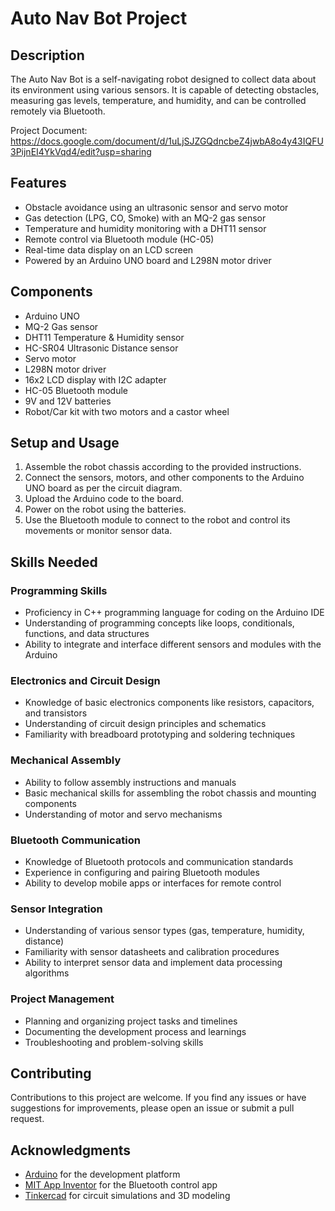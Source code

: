 # Auto Nav Bot Project

## Description

The Auto Nav Bot is a self-navigating robot designed to collect data about its environment using various sensors. It is capable of detecting obstacles, measuring gas levels, temperature, and humidity, and can be controlled remotely via Bluetooth.

Project Document: https://docs.google.com/document/d/1uLjSJZGQdncbeZ4jwbA8o4y43IQFU3PijnEI4YkVqd4/edit?usp=sharing 

## Features

- Obstacle avoidance using an ultrasonic sensor and servo motor
- Gas detection (LPG, CO, Smoke) with an MQ-2 gas sensor
- Temperature and humidity monitoring with a DHT11 sensor
- Remote control via Bluetooth module (HC-05)
- Real-time data display on an LCD screen
- Powered by an Arduino UNO board and L298N motor driver

## Components

- Arduino UNO
- MQ-2 Gas sensor
- DHT11 Temperature & Humidity sensor
- HC-SR04 Ultrasonic Distance sensor
- Servo motor
- L298N motor driver
- 16x2 LCD display with I2C adapter
- HC-05 Bluetooth module
- 9V and 12V batteries
- Robot/Car kit with two motors and a castor wheel

## Setup and Usage

1. Assemble the robot chassis according to the provided instructions.
2. Connect the sensors, motors, and other components to the Arduino UNO board as per the circuit diagram.
3. Upload the Arduino code to the board.
4. Power on the robot using the batteries.
5. Use the Bluetooth module to connect to the robot and control its movements or monitor sensor data.

## Skills Needed

### Programming Skills
- Proficiency in C++ programming language for coding on the Arduino IDE
- Understanding of programming concepts like loops, conditionals, functions, and data structures
- Ability to integrate and interface different sensors and modules with the Arduino

### Electronics and Circuit Design
- Knowledge of basic electronics components like resistors, capacitors, and transistors
- Understanding of circuit design principles and schematics
- Familiarity with breadboard prototyping and soldering techniques

### Mechanical Assembly
- Ability to follow assembly instructions and manuals
- Basic mechanical skills for assembling the robot chassis and mounting components
- Understanding of motor and servo mechanisms

### Bluetooth Communication
- Knowledge of Bluetooth protocols and communication standards
- Experience in configuring and pairing Bluetooth modules
- Ability to develop mobile apps or interfaces for remote control

### Sensor Integration
- Understanding of various sensor types (gas, temperature, humidity, distance)
- Familiarity with sensor datasheets and calibration procedures
- Ability to interpret sensor data and implement data processing algorithms

### Project Management
- Planning and organizing project tasks and timelines
- Documenting the development process and learnings
- Troubleshooting and problem-solving skills

## Contributing

Contributions to this project are welcome. If you find any issues or have suggestions for improvements, please open an issue or submit a pull request.

## Acknowledgments

- [Arduino](https://www.arduino.cc/) for the development platform
- [MIT App Inventor](https://appinventor.mit.edu/) for the Bluetooth control app
- [Tinkercad](https://www.tinkercad.com/) for circuit simulations and 3D modeling
